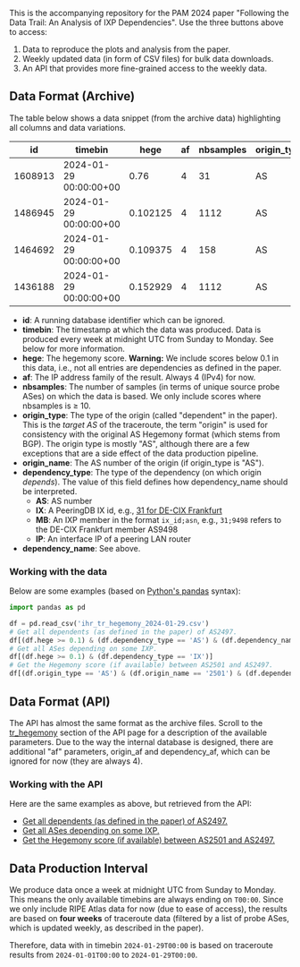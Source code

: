 This is the accompanying repository for the PAM 2024 paper "Following the Data
Trail: An Analysis of IXP Dependencies". Use the three buttons above to access:

1. Data to reproduce the plots and analysis from the paper.
1. Weekly updated data (in form of CSV files) for bulk data downloads.
1. An API that provides more fine-grained access to the weekly data.

## Data Format (Archive)

The table below shows a data snippet (from the archive data) highlighting all
columns and data variations.


|   id    |        timebin         |   hege   | af | nbsamples | origin_type | origin_name | dependency_type | dependency_name |
|---------|------------------------|----------|----|-----------|-------------|-------------|-----------------|-----------------|
| 1608913 | 2024-01-29 00:00:00+00 |     0.76 |  4 |        31 | AS          |        2501 | AS              | 2497            |
| 1486945 | 2024-01-29 00:00:00+00 | 0.102125 |  4 |      1112 | AS          |        9498 | IX              | 31              |
| 1464692 | 2024-01-29 00:00:00+00 | 0.109375 |  4 |       158 | AS          |       45232 | MB              | 31;9498         |
| 1436188 | 2024-01-29 00:00:00+00 | 0.152929 |  4 |      1112 | AS          |        7713 | IP              | 80.81.193.22    |

- **id**: A running database identifier which can be ignored.
- **timebin**: The timestamp at which the data was produced. Data is produced
  every week at midnight UTC from Sunday to Monday. See below for more
  information.
- **hege**: The hegemony score. **Warning:** We include scores below 0.1 in this
  data, i.e., not all entries are dependencies as defined in the paper.
- **af**: The IP address family of the result. Always 4 (IPv4) for now.
- **nbsamples**: The number of samples (in terms of unique source probe ASes) on
  which the data is based. We only include scores where nbsamples is ≥ 10.
- **origin_type**: The type of the origin (called "dependent" in the paper).
  This is the *target AS* of the traceroute, the term "origin" is used for
  consistency with the original AS Hegemony format (which stems from BGP). The
  origin type is mostly "AS", although there are a few exceptions that are a
  side effect of the data production pipeline.
- **origin_name**: The AS number of the origin (if origin_type is "AS").
- **dependency_type**: The type of the dependency (on which origin *depends*).
  The value of this field defines how dependency_name should be interpreted.
  - **AS**: AS number
  - **IX**: A PeeringDB IX id, e.g., [31 for DE-CIX
    Frankfurt](https://www.peeringdb.com/ix/31)
  - **MB**: An IXP member in the format `ix_id;asn`, e.g., `31;9498` refers to
    the DE-CIX Frankfurt member AS9498
  - **IP**: An interface IP of a peering LAN router
- **dependency_name**: See above.

### Working with the data

Below are some examples (based on [Python's pandas](https://pandas.pydata.org/) syntax):

```python
import pandas as pd

df = pd.read_csv('ihr_tr_hegemony_2024-01-29.csv')
# Get all dependents (as defined in the paper) of AS2497.
df[(df.hege >= 0.1) & (df.dependency_type == 'AS') & (df.dependency_name == '2497')]
# Get all ASes depending on some IXP.
df[(df.hege >= 0.1) & (df.dependency_type == 'IX')]
# Get the Hegemony score (if available) between AS2501 and AS2497.
df[(df.origin_type == 'AS') & (df.origin_name == '2501') & (df.dependency_type == 'AS') & (df.dependency_name == '2497')]
```

## Data Format (API)

The API has almost the same format as the archive files. Scroll to the
[tr_hegemony](https://ihr.iijlab.net/ihr/en-us/api) section of the API page for
a description of the available parameters. Due to the way the internal database
is designed, there are additional "af" parameters, origin_af and dependency_af,
which can be ignored for now (they are always 4).

### Working with the API

Here are the same examples as above, but retrieved from the API:
- [Get all dependents (as defined in the paper) of
  AS2497.](https://ihr.iijlab.net/ihr/api/tr_hegemony/?timebin=2024-01-29T00%3A00&dependency_name=2497&dependency_type=AS&hege__gte=0.1)
- [Get all ASes depending on some
  IXP.](https://ihr.iijlab.net/ihr/api/tr_hegemony/?timebin=2024-01-29T00%3A00&dependency_type=IX&hege__gte=0.1)
- [Get the Hegemony score (if available) between AS2501 and
  AS2497.](https://ihr.iijlab.net/ihr/api/tr_hegemony/?timebin=2024-01-29T00%3A00&origin_name=2501&dependency_name=2497&origin_type=AS&dependency_type=AS)

## Data Production Interval

We produce data once a week at midnight UTC from Sunday to Monday. This means
the only available timebins are always ending on `T00:00`. Since we only include
RIPE Atlas data for now (due to ease of access), the results are based on **four
weeks** of traceroute data (filtered by a list of probe ASes, which is updated
weekly, as described in the paper).

Therefore, data with in timebin `2024-01-29T00:00` is based on traceroute
results from `2024-01-01T00:00` to `2024-01-29T00:00`.
